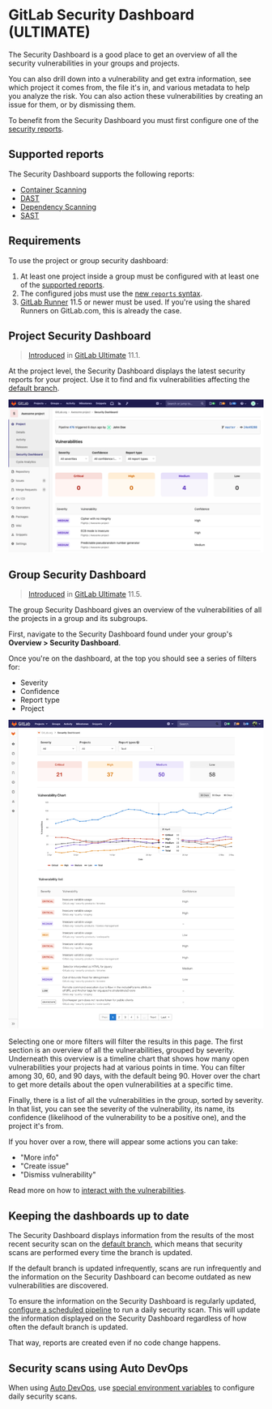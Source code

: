 # GitLab Security Dashboard **(ULTIMATE)**

The Security Dashboard is a good place to get an overview of all the security
vulnerabilities in your groups and projects.

You can also drill down into a vulnerability and get extra information, see which
project it comes from, the file it's in, and various metadata to help you analyze
the risk. You can also action these vulnerabilities by creating an issue for them,
or by dismissing them.

To benefit from the Security Dashboard you must first configure one of the
[security reports](../index.md).

## Supported reports

The Security Dashboard supports the following reports:

- [Container Scanning](../container_scanning/index.md)
- [DAST](../dast/index.md)
- [Dependency Scanning](../dependency_scanning/index.md)
- [SAST](../sast/index.md)

## Requirements

To use the project or group security dashboard:

1. At least one project inside a group must be configured with at least one of
   the [supported reports](#supported-reports).
2. The configured jobs must use the [new `reports` syntax](../../../ci/yaml/README.md#artifactsreports).
3. [GitLab Runner](https://docs.gitlab.com/runner/) 11.5 or newer must be used.
   If you're using the shared Runners on GitLab.com, this is already the case.

## Project Security Dashboard

> [Introduced](https://gitlab.com/gitlab-org/gitlab-ee/issues/6165) in [GitLab Ultimate](https://about.gitlab.com/pricing) 11.1.

At the project level, the Security Dashboard displays the latest security reports
for your project. Use it to find and fix vulnerabilities affecting the
[default branch](../../project/repository/branches/index.md#default-branch).

![Project Security Dashboard](img/project_security_dashboard.png)

## Group Security Dashboard

> [Introduced](https://gitlab.com/gitlab-org/gitlab-ee/issues/6709) in
  [GitLab Ultimate](https://about.gitlab.com/pricing) 11.5.

The group Security Dashboard gives an overview of the vulnerabilities of all the
projects in a group and its subgroups.

First, navigate to the Security Dashboard found under your group's
**Overview > Security Dashboard**.

Once you're on the dashboard, at the top you should see a series of filters for:

- Severity
- Confidence
- Report type
- Project

![dashboard with action buttons and metrics](img/dashboard.png)

Selecting one or more filters will filter the results in this page.
The first section is an overview of all the vulnerabilities, grouped by severity.
Underneath this overview is a timeline chart that shows how many open
vulnerabilities your projects had at various points in time. You can filter among 30, 60, and
90 days, with the default being 90. Hover over the chart to get more details about
the open vulnerabilities at a specific time.

Finally, there is a list of all the vulnerabilities in the group, sorted by severity.
In that list, you can see the severity of the vulnerability, its name, its
confidence (likelihood of the vulnerability to be a positive one), and the project
it's from.

If you hover over a row, there will appear some actions you can take:

- "More info"
- "Create issue"
- "Dismiss vulnerability"

Read more on how to [interact with the vulnerabilities](../index.md#interacting-with-the-vulnerabilities).

## Keeping the dashboards up to date

The Security Dashboard displays information from the results of the most recent
security scan on the [default branch](../../project/repository/branches/index.md#default-branch),
which means that security scans are performed every time the branch is updated.

If the default branch is updated infrequently, scans are run infrequently and the
information on the Security Dashboard can become outdated as new vulnerabilities
are discovered.

To ensure the information on the Security Dashboard is regularly updated,
[configure a scheduled pipeline](../../project/pipelines/schedules.md) to run a
daily security scan. This will update the information displayed on the Security
Dashboard regardless of how often the default branch is updated.

That way, reports are created even if no code change happens.

## Security scans using Auto DevOps

When using [Auto DevOps](../../../topics/autodevops/index.md), use
[special environment variables](../../../topics/autodevops/index.md#environment-variables)
to configure daily security scans.
